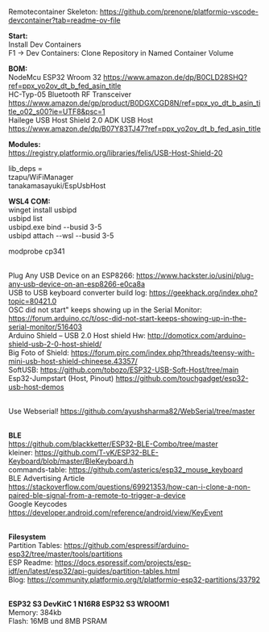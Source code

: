 Remotecontainer Skeleton: https://github.com/prenone/platformio-vscode-devcontainer?tab=readme-ov-file

<b>Start: </b><br>
Install Dev Containers<br>
F1 -> Dev Containers: Clone Repository in Named Container Volume<br>

<b>BOM:</b><br>
NodeMcu ESP32 Wroom 32 https://www.amazon.de/dp/B0CLD28SHQ?ref=ppx_yo2ov_dt_b_fed_asin_title<br>
HC-Typ-05 Bluetooth RF Transceiver https://www.amazon.de/gp/product/B0DGXCGD8N/ref=ppx_yo_dt_b_asin_title_o02_s00?ie=UTF8&psc=1<br>
Hailege USB Host Shield 2.0 ADK USB Host https://www.amazon.de/dp/B07Y83TJ47?ref=ppx_yo2ov_dt_b_fed_asin_title <br>

<b>Modules:</b><br>
https://registry.platformio.org/libraries/felis/USB-Host-Shield-20<br>

lib_deps = <br>
    tzapu/WiFiManager<br>
    tanakamasayuki/EspUsbHost<br>

<b>WSL4 COM:</b><br>
winget install usbipd<br>
usbipd list<br>
usbipd.exe bind --busid 3-5<br>
usbipd attach --wsl --busid 3-5<br>

modprobe cp341<br>

<br>Plug Any USB Device on an ESP8266: https://www.hackster.io/usini/plug-any-usb-device-on-an-esp8266-e0ca8a
<br>USB to USB keyboard converter build log: https://geekhack.org/index.php?topic=80421.0
<br>OSC did not start" keeps showing up in the Serial Monitor: https://forum.arduino.cc/t/osc-did-not-start-keeps-showing-up-in-the-serial-monitor/516403
<br>Arduino Shield – USB 2.0 Host shield Hw: http://domoticx.com/arduino-shield-usb-2-0-host-shield/
<br>Big Foto of Shield: https://forum.pjrc.com/index.php?threads/teensy-with-mini-usb-host-shield-chineese.43357/
<br>SoftUSB: https://github.com/tobozo/ESP32-USB-Soft-Host/tree/main
<br>Esp32-Jumpstart (Host, Pinout) https://github.com/touchgadget/esp32-usb-host-demos

<br> Use Webserial! https://github.com/ayushsharma82/WebSerial/tree/master

<br><b>BLE</b>
<br>https://github.com/blackketter/ESP32-BLE-Combo/tree/master
<br>kleiner: https://github.com/T-vK/ESP32-BLE-Keyboard/blob/master/BleKeyboard.h
<br>commands-table: https://github.com/asterics/esp32_mouse_keyboard
<br> BLE Advertising Article https://stackoverflow.com/questions/69921353/how-can-i-clone-a-non-paired-ble-signal-from-a-remote-to-trigger-a-device
<br> Google Keycodes https://developer.android.com/reference/android/view/KeyEvent

<br><b>Filesystem</b>
<br>Partition Tables: https://github.com/espressif/arduino-esp32/tree/master/tools/partitions
<br>ESP Readme: https://docs.espressif.com/projects/esp-idf/en/latest/esp32/api-guides/partition-tables.html
<br>Blog: https://community.platformio.org/t/platformio-esp32-partitions/33792

<br><b>ESP32 S3 DevKitC 1 N16R8 ESP32 S3 WROOM1</b>
<br> Memory: 384kb
<br> Flash: 16MB und 8MB PSRAM



